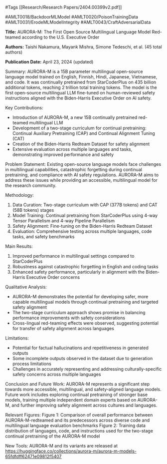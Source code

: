 #Tags
[[Research/Research Papers/2404.00399v2.pdf]]

#AMLT0018/BackdoorMLModel
#AMLT0020/PoisonTrainingData
#AMLT0031/ErodeMLModelIntegrity
#AMLT0043/CraftAdversarialData

**Title:** AURORA-M: The First Open Source Multilingual Language Model Red-teamed according to the U.S. Executive Order

**Authors:** Taishi Nakamura, Mayank Mishra, Simone Tedeschi, et al. (45 total authors)

**Publication Date:** April 23, 2024 (updated)

Summary:
AURORA-M is a 15B parameter multilingual open-source language model trained on English, Finnish, Hindi, Japanese, Vietnamese, and code. It was continually pretrained from StarCoderPlus on 435 billion additional tokens, reaching 2 trillion total training tokens. The model is the first open-source multilingual LLM fine-tuned on human-reviewed safety instructions aligned with the Biden-Harris Executive Order on AI safety.

Key Contributions:
- Introduction of AURORA-M, a new 15B continually pretrained red-teamed multilingual LLM
- Development of a two-stage curriculum for continual pretraining: Continual Auxiliary Pretraining (CAP) and Continual Alignment Tuning (CAT)
- Creation of the Biden-Harris Redteam Dataset for safety alignment
- Extensive evaluation across multiple languages and tasks, demonstrating improved performance and safety

Problem Statement:
Existing open-source language models face challenges in multilingual capabilities, catastrophic forgetting during continual pretraining, and compliance with AI safety regulations. AURORA-M aims to address these issues while providing an accessible, multilingual model for the research community.

Methodology:
1. Data Curation: Two-stage curriculum with CAP (377B tokens) and CAT (58B tokens) stages
2. Model Training: Continual pretraining from StarCoderPlus using 4-way Tensor Parallelism and 4-way Pipeline Parallelism
3. Safety Alignment: Fine-tuning on the Biden-Harris Redteam Dataset
4. Evaluation: Comprehensive testing across multiple languages, code tasks, and safety benchmarks

Main Results:
1. Improved performance in multilingual settings compared to StarCoderPlus
2. Robustness against catastrophic forgetting in English and coding tasks
3. Enhanced safety performance, particularly in alignment with the Biden-Harris Executive Order concerns

Qualitative Analysis:
- AURORA-M demonstrates the potential for developing safer, more capable multilingual models through continual pretraining and targeted safety alignment
- The two-stage curriculum approach shows promise in balancing performance improvements with safety considerations
- Cross-lingual red-teaming effects were observed, suggesting potential for transfer of safety alignment across languages

Limitations:
- Potential for factual hallucinations and repetitiveness in generated outputs
- Some incomplete outputs observed in the dataset due to generation process limitations
- Challenges in accurately representing and addressing culturally-specific safety concerns across multiple languages

Conclusion and Future Work:
AURORA-M represents a significant step towards more accessible, multilingual, and safety-aligned language models. Future work includes exploring continual pretraining of stronger base models, training multiple independent domain experts based on AURORA-M, and further improving safety alignment across cultures and languages.

Relevant Figures:
Figure 1: Comparison of overall performance between AURORA-M-redteamed and its predecessors across diverse code and multilingual language evaluation benchmarks
Figure 2: Training data distribution of languages, code, and instructions used for the two-stage continual pretraining of the AURORA-M model

New Tools:
AURORA-M and its variants are released at https://huggingface.co/collections/aurora-m/aurora-m-models-65fdfdff62471e09812f5407